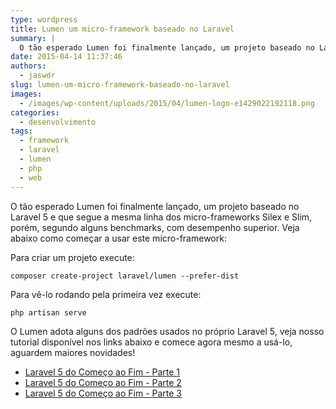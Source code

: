 ```yaml
---
type: wordpress
title: Lumen um micro-framework baseado no Laravel
summary: |
  O tão esperado Lumen foi finalmente lançado, um projeto baseado no Laravel 5 e que segue a mesma linha dos micro-frameworks Silex e Slim, porém, segundo alguns benchmarks, com desempenho superior. Veja como começar seu projeto usando o recem lançado Lumen!
date: 2015-04-14 11:37:46
authors:
  - jaswdr
slug: lumen-um-micro-framework-baseado-no-laravel
images:
  - /images/wp-content/uploads/2015/04/lumen-logo-e1429022192118.png
categories:
  - desenvolvimento
tags:
  - framework
  - laravel
  - lumen
  - php
  - web
---
```


O tão esperado Lumen foi finalmente lançado, um projeto baseado no Laravel 5 e que segue a mesma linha dos micro-frameworks Silex e Slim, porém, segundo alguns benchmarks, com desempenho superior. Veja abaixo como começar a usar este micro-framework:

Para criar um projeto execute:
<pre><code>composer create-project laravel/lumen --prefer-dist</code></pre>
Para vê-lo rodando pela primeira vez execute:
<pre><code>php artisan serve</code></pre>
O Lumen adota alguns dos padrões usados no próprio Laravel 5, veja nosso tutorial disponível nos links abaixo e comece agora mesmo a usá-lo, aguardem maiores novidades!
<ul>
	<li><a href="/tutorial-laravel-5" target="_blank">Laravel 5 do Começo ao Fim - Parte 1</a></li>
	<li><a href="/tutorial-laravel-5-parte-2" target="_blank">Laravel 5 do Começo ao Fim - Parte 2</a></li>
	<li><a href="/aravel-5-do-comeco-ao-fim-parte-3" target="_blank">Laravel 5 do Começo ao Fim - Parte 3</a></li>
</ul>

